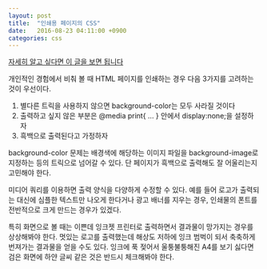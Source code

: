```yaml
---
layout: post
title:  "인쇄용 페이지의 CSS"
date:   2016-08-23 04:11:00 +0900
categories: css
---
```

[자세히 알고 싶다면 이 글을 보면 됩니다][print-style-sheet-link]

개인적인 경험에서 비춰 볼 때 HTML 페이지를 인쇄하는 경우 다음 3가지를 고려하는 것이 우선이다.

1. 별다른 트릭을 사용하지 않으면 background-color는 모두 사라질 것이다
2. 출력하고 싶지 않은 부분은 @media print{ ... } 안에서 display:none;을 설정하자
3. 흑백으로 출력된다고 가정하자

background-color 문제는 배경색에 해당하는 이미지 파일을 background-image로 지정하는 등의 트릭으로 넘어갈 수 있다.
단 페이지가 흑백으로 출력해도 잘 어울리는지 고민해야 한다.

미디어 쿼리를 이용하면 출력 양식을 다양하게 수정할 수 있다. 예를 들어 로고가 출력되는 대신에 심플한 텍스트만 나오게 한다거나 광고 배너를 지우는 경우, 인쇄물의 폰트를 전반적으로 크게 만드는 경우가 있겠다.

특히 화면으로 볼 때는 이쁜데 잉크젯 프린터로 출력하면서 결과물이 망가지는 경우를 상상해봐야 한다.
멋있는 로고를 출력했는데 해상도 저하에 잉크 범벅이 되서 축축하게 번져가는 결과물을 얻을 수도 있다.
잉크에 푹 젖어서 울퉁불퉁해진 A4를 보기 싫다면 검은 화면에 하얀 글씨 같은 것은 반드시 체크해봐야 한다.


[print-style-sheet-link]:https://www.smashingmagazine.com/2011/11/how-to-set-up-a-print-style-sheet/
